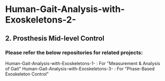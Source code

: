 # Human-Gait-Analysis-with-Exoskeletons-2-

## 2. Prosthesis Mid-level Control



### Please refer the below repositories for related projects:
Human-Gait-Analysis-with-Exoskeletons-1- : For "Measurement & Analysis of Gait"
Human-Gait-Analysis-with-Exoskeletons-3- : For "Phase-Based Exoskeleton Control"
